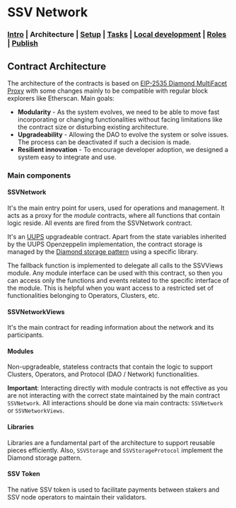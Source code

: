 # SSV Network

### [Intro](../README.md) | Architecture | [Setup](setup.md) | [Tasks](tasks.md) | [Local development](local-dev.md) | [Roles](roles.md) | [Publish](publish.md)

## Contract Architecture

The architecture of the contracts is based on [EIP-2535 Diamond MultiFacet Proxy](https://eips.ethereum.org/EIPS/eip-2535) with some changes mainly to be compatible with regular block explorers like Etherscan. Main goals:

- **Modularity** - As the system evolves, we need to be able to move fast incorporating or changing functionalities without facing limitations like the contract size or disturbing existing architecture.
- **Upgradeability** - Allowing the DAO to evolve the system or solve issues. The process can be deactivated if such a decision is made.
- **Resilient innovation** - To encourage developer adoption, we designed a system easy to integrate and use.

### Main components

#### SSVNetwork

It's the main entry point for users, used for operations and management. It acts as a proxy for the _module_ contracts, where all functions that contain logic reside. All events are fired from the SSVNetwork contract.

It's an [UUPS](https://eips.ethereum.org/EIPS/eip-1822) upgradeable contract. Apart from the state variables inherited by the UUPS Openzeppelin implementation, the contract storage is managed by the [Diamond storage pattern](https://eip2535diamonds.substack.com/i/65777640/diamond-storage) using a specific library.

The fallback function is implemented to delegate all calls to the SSVViews module.
Any module interface can be used with this contract, so then you can access only the functions and events related to the specific interface of the module. This is helpful when you want access to a restricted set of functionalities belonging to Operators, Clusters, etc.

#### SSVNetworkViews

It's the main contract for reading information about the network and its participants.

#### Modules

Non-upgradeable, stateless contracts that contain the logic to support Clusters, Operators, and Protocol (DAO / Network) functionalities.

**Important**: Interacting directly with module contracts is not effective as you are not interacting with the correct state maintained by the main contract `SSVNetwork`. All interactions should be done via main contracts: `SSVNetwork` or `SSVNetworkViews`.

#### Libraries

Libraries are a fundamental part of the architecture to support reusable pieces efficiently. Also, `SSVStorage` and `SSVStorageProtocol` implement the Diamond storage pattern.

#### SSV Token

The native SSV token is used to facilitate payments between stakers and SSV node operators to maintain their validators.
